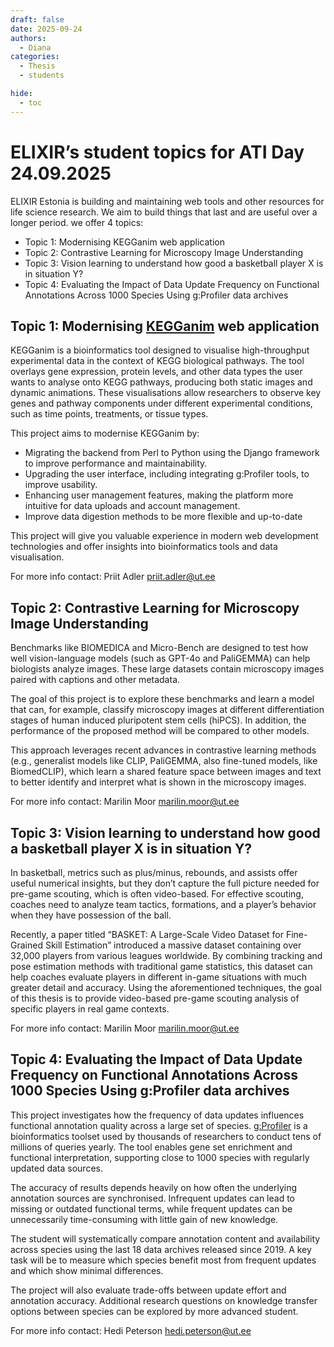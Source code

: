 ```yaml
---
draft: false
date: 2025-09-24
authors:
  - Diana
categories:
  - Thesis
  - students

hide:
  - toc
---
```


# ELIXIR’s student topics for ATI Day 24.09.2025

ELIXIR Estonia is building and maintaining web tools and other resources for life science research. We aim to build things that last and are useful over a longer period. we offer 4 topics: 

* Topic 1: Modernising KEGGanim web application
* Topic 2: Contrastive Learning for Microscopy Image Understanding 
* Topic 3: Vision learning to understand how good a basketball player X is in situation Y? 
* Topic 4: Evaluating the Impact of Data Update Frequency on Functional Annotations Across 1000 Species Using g:Profiler data archives

<!-- more -->

## Topic 1: Modernising [KEGGanim](https://biit.cs.ut.ee/kegganim/) web application 

KEGGanim is a bioinformatics tool designed to visualise high-throughput experimental data in the context of KEGG biological pathways. The tool overlays gene expression, protein levels, and other data types the user wants to analyse onto KEGG pathways, producing both static images and dynamic animations. These visualisations allow researchers to observe key genes and pathway components under different experimental conditions, such as time points, treatments, or tissue types. 

This project aims to modernise KEGGanim by:

* Migrating the backend from Perl to Python using the Django framework to improve performance and maintainability.
* Upgrading the user interface, including integrating g:Profiler tools, to improve usability.
* Enhancing user management features, making the platform more intuitive for data uploads and account management.
* Improve data digestion methods to be more flexible and up-to-date

This project will give you valuable experience in modern web development technologies and offer insights into bioinformatics tools and data visualisation.

For more info contact: Priit Adler priit.adler@ut.ee

## Topic 2: Contrastive Learning for Microscopy Image Understanding 

Benchmarks like BIOMEDICA and Micro-Bench are designed to test how well vision-language models (such as GPT-4o and PaliGEMMA) can help biologists analyze images. These large datasets contain microscopy images paired with captions and other metadata.

The goal of this project is to explore these benchmarks and learn a model that can, for example, classify microscopy images at different differentiation stages of human induced pluripotent stem cells (hiPCS). In addition, the performance of the proposed method will be compared to other models.

This approach leverages recent advances in contrastive learning methods (e.g., generalist models like CLIP, PaliGEMMA, also fine-tuned models, like BiomedCLIP), which learn a shared feature space between images and text to better identify and interpret what is shown in the microscopy images.

For more info contact: Marilin Moor marilin.moor@ut.ee

## Topic 3: Vision learning to understand how good a basketball player X is in situation Y? 

In basketball, metrics such as plus/minus, rebounds, and assists offer useful numerical insights, but they don’t capture the full picture needed for pre-game scouting, which is often video-based. For effective scouting, coaches need to analyze team tactics, formations, and a player’s behavior when they have possession of the ball.

Recently, a paper titled “BASKET: A Large-Scale Video Dataset for Fine-Grained Skill Estimation” introduced a massive dataset containing over 32,000 players from various leagues worldwide. By combining tracking and pose estimation methods with traditional game statistics, this dataset can help coaches evaluate players in different in-game situations with much greater detail and accuracy. Using the aforementioned techniques, the goal of this thesis is to provide video-based pre-game scouting analysis of specific players in real game contexts. 

For more info contact: Marilin Moor marilin.moor@ut.ee


## Topic 4: Evaluating the Impact of Data Update Frequency on Functional Annotations Across 1000 Species Using g:Profiler data archives

This project investigates how the frequency of data updates influences functional annotation quality across a large set of species. [g:Profiler](https://biit.cs.ut.ee/gprofiler) is a bioinformatics toolset used by thousands of researchers to conduct tens of millions of queries yearly. The tool enables gene set enrichment and functional interpretation, supporting close to 1000 species with regularly updated data sources. 

The accuracy of results depends heavily on how often the underlying annotation sources are synchronised. Infrequent updates can lead to missing or outdated functional terms, while frequent updates can be unnecessarily time-consuming with little gain of new knowledge.

The student will systematically compare annotation content and availability across species using the last 18 data archives released since 2019. A key task will be to measure which species benefit most from frequent updates and which show minimal differences.

The project will also evaluate trade-offs between update effort and annotation accuracy. Additional research questions on knowledge transfer options between species can be explored by more advanced student. 

For more info contact: Hedi Peterson hedi.peterson@ut.ee 



